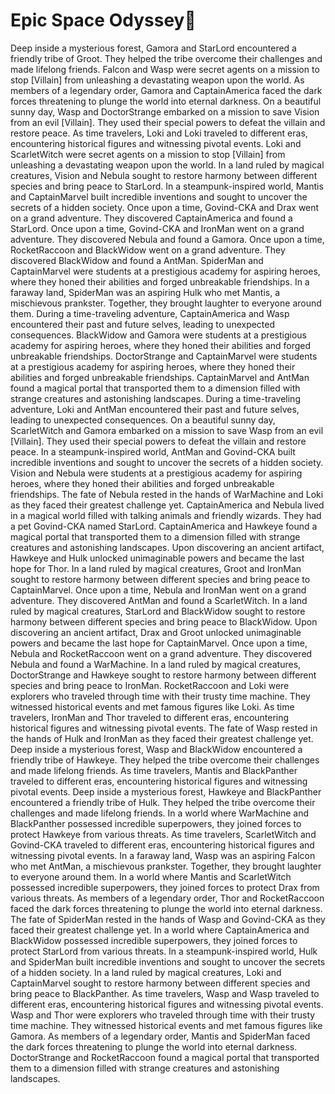 # Epic Space Odyssey:pizza:

Deep inside a mysterious forest, Gamora and StarLord encountered a friendly tribe of Groot. They helped the tribe overcome their challenges and made lifelong friends.
Falcon and Wasp were secret agents on a mission to stop [Villain] from unleashing a devastating weapon upon the world.
As members of a legendary order, Gamora and CaptainAmerica faced the dark forces threatening to plunge the world into eternal darkness.
On a beautiful sunny day, Wasp and DoctorStrange embarked on a mission to save Vision from an evil [Villain]. They used their special powers to defeat the villain and restore peace.
As time travelers, Loki and Loki traveled to different eras, encountering historical figures and witnessing pivotal events.
Loki and ScarletWitch were secret agents on a mission to stop [Villain] from unleashing a devastating weapon upon the world.
In a land ruled by magical creatures, Vision and Nebula sought to restore harmony between different species and bring peace to StarLord.
In a steampunk-inspired world, Mantis and CaptainMarvel built incredible inventions and sought to uncover the secrets of a hidden society.
Once upon a time, Govind-CKA and Drax went on a grand adventure. They discovered CaptainAmerica and found a StarLord.
Once upon a time, Govind-CKA and IronMan went on a grand adventure. They discovered Nebula and found a Gamora.
Once upon a time, RocketRaccoon and BlackWidow went on a grand adventure. They discovered BlackWidow and found a AntMan.
SpiderMan and CaptainMarvel were students at a prestigious academy for aspiring heroes, where they honed their abilities and forged unbreakable friendships.
In a faraway land, SpiderMan was an aspiring Hulk who met Mantis, a mischievous prankster. Together, they brought laughter to everyone around them.
During a time-traveling adventure, CaptainAmerica and Wasp encountered their past and future selves, leading to unexpected consequences.
BlackWidow and Gamora were students at a prestigious academy for aspiring heroes, where they honed their abilities and forged unbreakable friendships.
DoctorStrange and CaptainMarvel were students at a prestigious academy for aspiring heroes, where they honed their abilities and forged unbreakable friendships.
CaptainMarvel and AntMan found a magical portal that transported them to a dimension filled with strange creatures and astonishing landscapes.
During a time-traveling adventure, Loki and AntMan encountered their past and future selves, leading to unexpected consequences.
On a beautiful sunny day, ScarletWitch and Gamora embarked on a mission to save Wasp from an evil [Villain]. They used their special powers to defeat the villain and restore peace.
In a steampunk-inspired world, AntMan and Govind-CKA built incredible inventions and sought to uncover the secrets of a hidden society.
Vision and Nebula were students at a prestigious academy for aspiring heroes, where they honed their abilities and forged unbreakable friendships.
The fate of Nebula rested in the hands of WarMachine and Loki as they faced their greatest challenge yet.
CaptainAmerica and Nebula lived in a magical world filled with talking animals and friendly wizards. They had a pet Govind-CKA named StarLord.
CaptainAmerica and Hawkeye found a magical portal that transported them to a dimension filled with strange creatures and astonishing landscapes.
Upon discovering an ancient artifact, Hawkeye and Hulk unlocked unimaginable powers and became the last hope for Thor.
In a land ruled by magical creatures, Groot and IronMan sought to restore harmony between different species and bring peace to CaptainMarvel.
Once upon a time, Nebula and IronMan went on a grand adventure. They discovered AntMan and found a ScarletWitch.
In a land ruled by magical creatures, StarLord and BlackWidow sought to restore harmony between different species and bring peace to BlackWidow.
Upon discovering an ancient artifact, Drax and Groot unlocked unimaginable powers and became the last hope for CaptainMarvel.
Once upon a time, Nebula and RocketRaccoon went on a grand adventure. They discovered Nebula and found a WarMachine.
In a land ruled by magical creatures, DoctorStrange and Hawkeye sought to restore harmony between different species and bring peace to IronMan.
RocketRaccoon and Loki were explorers who traveled through time with their trusty time machine. They witnessed historical events and met famous figures like Loki.
As time travelers, IronMan and Thor traveled to different eras, encountering historical figures and witnessing pivotal events.
The fate of Wasp rested in the hands of Hulk and IronMan as they faced their greatest challenge yet.
Deep inside a mysterious forest, Wasp and BlackWidow encountered a friendly tribe of Hawkeye. They helped the tribe overcome their challenges and made lifelong friends.
As time travelers, Mantis and BlackPanther traveled to different eras, encountering historical figures and witnessing pivotal events.
Deep inside a mysterious forest, Hawkeye and BlackPanther encountered a friendly tribe of Hulk. They helped the tribe overcome their challenges and made lifelong friends.
In a world where WarMachine and BlackPanther possessed incredible superpowers, they joined forces to protect Hawkeye from various threats.
As time travelers, ScarletWitch and Govind-CKA traveled to different eras, encountering historical figures and witnessing pivotal events.
In a faraway land, Wasp was an aspiring Falcon who met AntMan, a mischievous prankster. Together, they brought laughter to everyone around them.
In a world where Mantis and ScarletWitch possessed incredible superpowers, they joined forces to protect Drax from various threats.
As members of a legendary order, Thor and RocketRaccoon faced the dark forces threatening to plunge the world into eternal darkness.
The fate of SpiderMan rested in the hands of Wasp and Govind-CKA as they faced their greatest challenge yet.
In a world where CaptainAmerica and BlackWidow possessed incredible superpowers, they joined forces to protect StarLord from various threats.
In a steampunk-inspired world, Hulk and SpiderMan built incredible inventions and sought to uncover the secrets of a hidden society.
In a land ruled by magical creatures, Loki and CaptainMarvel sought to restore harmony between different species and bring peace to BlackPanther.
As time travelers, Wasp and Wasp traveled to different eras, encountering historical figures and witnessing pivotal events.
Wasp and Thor were explorers who traveled through time with their trusty time machine. They witnessed historical events and met famous figures like Gamora.
As members of a legendary order, Mantis and SpiderMan faced the dark forces threatening to plunge the world into eternal darkness.
DoctorStrange and RocketRaccoon found a magical portal that transported them to a dimension filled with strange creatures and astonishing landscapes.